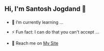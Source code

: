 ## Hi, I'm Santosh Jogdand 👋
###

- 🌱 I’m currently learning ... 
- ⚡ Fun fact: I can do that you can't accept ...

- 📣 Reach me on [My Site][instagram]

<!--
**santosh-jogdand/santosh-jogdand** is a ✨ _special_ ✨ repository because its `README.md` (this file) appears on your GitHub profile.

Here are some ideas to get you started:

- 🔭 I’m currently working on ...
- 🌱 I’m currently learning ...
- 👯 I’m looking to collaborate on ...
- 🤔 I’m looking for help with ...
- 💬 Ask me about ...
- 📫 How to reach me: ...
- 😄 Pronouns: ...
- ⚡ Fun fact: ...
-->

[instagram]: https://instagram.com/_santosh.j/
